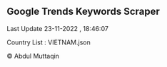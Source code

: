 

## Google Trends Keywords Scraper 
 
Last Update 23-11-2022 , 18:46:07

Country List :
VIETNAM.json



© Abdul Muttaqin 
